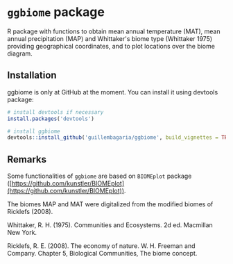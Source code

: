 # `ggbiome` package

R package with functions to obtain mean annual temperature (MAT), 
mean annual precipitation (MAP) and Whittaker's biome type (Whittaker 1975) 
providing geographical coordinates, and to plot locations over the biome 
diagram.


## Installation

ggbiome is only at GitHub at the moment. You can install it using devtools package:

```r
# install devtools if necessary
install.packages('devtools')

# install ggbiome
devtools::install_github('guillembagaria/ggbiome', build_vignettes = TRUE)
```

## Remarks

Some functionalities of `ggbiome` are based on `BIOMEplot` package 
([https://github.com/kunstler/BIOMEplot](https://github.com/kunstler/BIOMEplot)).  

The biomes MAP and MAT were digitalized from the modified biomes of 
Ricklefs (2008).


Whittaker, R. H. (1975). Communities and Ecosystems. 2d ed. Macmillan New York.

Ricklefs, R. E. (2008). The economy of nature. W. H. Freeman and Company. 
Chapter 5, Biological Communities, The biome concept.
